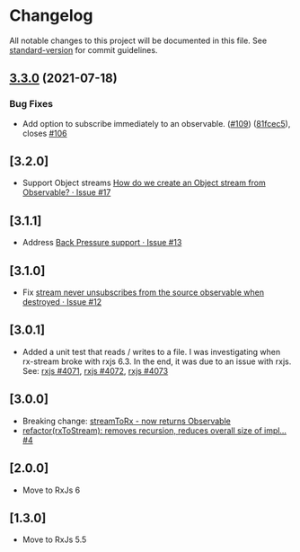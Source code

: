 # Changelog

All notable changes to this project will be documented in this file. See [standard-version](https://github.com/conventional-changelog/standard-version) for commit guidelines.

## [3.3.0](https://github.com/Jason3S/rx-stream/compare/v3.2.1...v3.3.0) (2021-07-18)


### Bug Fixes

* Add option to subscribe immediately to an observable. ([#109](https://github.com/Jason3S/rx-stream/issues/109)) ([81fcec5](https://github.com/Jason3S/rx-stream/commit/81fcec5462849246290e00d77796642781bb3156)), closes [#106](https://github.com/Jason3S/rx-stream/issues/106)

## [3.2.0]
* Support Object streams [How do we create an Object stream from Observable? · Issue #17](https://github.com/Jason3S/rx-stream/issues/17)

## [3.1.1]
* Address [Back Pressure support · Issue #13](https://github.com/Jason3S/rx-stream/issues/13)

## [3.1.0]
* Fix [stream never unsubscribes from the source observable when destroyed · Issue #12](https://github.com/Jason3S/rx-stream/issues/12)

## [3.0.1]
* Added a unit test that reads / writes to a file. I was investigating when rx-stream broke with rxjs 6.3. In the end, it was due to an issue with rxjs.
  See: [rxjs #4071](https://github.com/ReactiveX/rxjs/issues/4071), [rxjs #4072](https://github.com/ReactiveX/rxjs/issues/4072), [rxjs #4073](https://github.com/ReactiveX/rxjs/issues/4073)

## [3.0.0]
* Breaking change: [streamToRx - now returns Observable](https://github.com/Jason3S/rx-stream/pull/3)
* [refactor(rxToStream): removes recursion, reduces overall size of impl… #4](https://github.com/Jason3S/rx-stream/pull/4)

## [2.0.0]
* Move to RxJs 6

## [1.3.0]
* Move to RxJs 5.5
